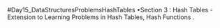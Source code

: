 #Day15_DataStructuresProblemsHashTables
•Section 3 : Hash Tables - Extension to Learning Problems in Hash Tables, Hash Functions .
